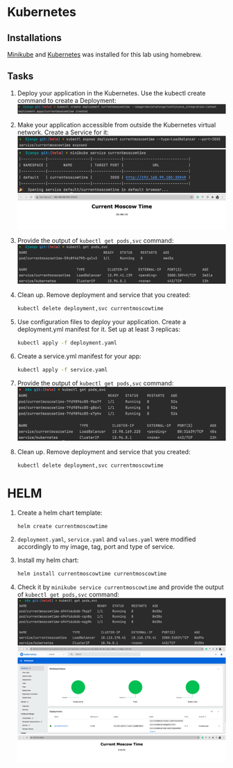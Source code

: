 # Kubernetes
## Installations
[Minikube](https://minikube.sigs.k8s.io/) and [Kubernetes]( https://kubernetes.io/)  was installed for this lab using homebrew.
## Tasks
1. Deploy your application in the Kubernetes. Use the kubectl create command to create a Deployment:
    ![](images/kubectl-deploy.png)


2. Make your application accessible from outside the Kubernetes virtual network. Create a Service for it:
    ![](images/kubectl-service.png)
    ![](images/kubectl-running1.png)
    ![](images/kubectl-running.png)


3. Provide the output of `kubectl get pods,svc` command:
    ![](images/kubectl-svc.png)


4. Clean up. Remove deployment and service that you created: 
    ```bash
    kubectl delete deployment,svc currentmoscowtime
    ```
5. Use configuration files to deploy your
application. Create a deployment.yml manifest for it. Set up at least 3 replicas:
    ```bash
    kubectl apply -f deployment.yaml 
    ```
6. Create a service.yml manifest for your app: 
    ```bash
    kubectl apply -f service.yaml 
    ```
7. Provide the output of `kubectl get pods,svc` command:
    ![](images/kubectl-config.png)


8. Clean up. Remove deployment and service that you created: 
    ```bash
    kubectl delete deployment,svc currentmoscowtime
    ```

# HELM
1. Create a helm chart template:
    ```bash
    helm create currentmoscowtime
    ```
2. `deployment.yaml`, `service.yaml` and `values.yaml` were modified accordingly to my image, tag, port and type of service.


3. Install my helm chart: 
    ```bash
    helm install currentmoscowtime currentmoscowtime
    ```
4. Check it by `minikube service currentmoscowtime` and provide the output of `kubectl get pods,svc` command:
   ![](images/helm-final.png) 
   ![](images/helm-dashboard.png)
   ![](images/helm-running.png)